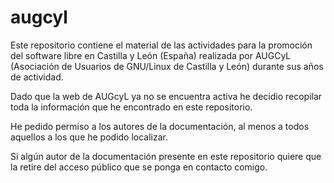 # augcyl

Este repositorio contiene el material de las actividades para la promoción del software libre en Castilla y León (España) realizada por AUGCyL (Asociación de Usuarios de GNU/Linux de Castilla y León) durante sus años de actividad.

Dado que la web de AUGcyL ya no se encuentra activa he decidio recopilar toda la información que he encontrado en este repositorio.

He pedido permiso a los autores de la documentación, al menos a todos aquellos a los que he podido localizar.

Si algún autor de la documentación presente en este repositorio quiere que la retire del acceso público que se ponga en contacto comigo. 
